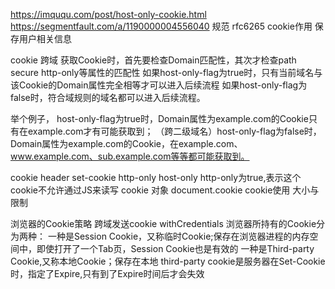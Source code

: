 https://imququ.com/post/host-only-cookie.html
https://segmentfault.com/a/1190000004556040
规范 rfc6265
cookie作用
保存用户相关信息


cookie 跨域
获取Cookie时，首先要检查Domain匹配性，其次才检查path secure http-only等属性的匹配性
如果host-only-flag为true时，只有当前域名与该Cookie的Domain属性完全相等才可以进入后续流程
如果host-only-flag为false时，符合域规则的域名都可以进入后续流程。

举个例子，
host-only-flag为true时，Domain属性为example.com的Cookie只有在example.com才有可能获取到；
（跨二级域名）host-only-flag为false时，Domain属性为example.com的Cookie，在example.com、www.example.com、sub.example.com等等都可能获取到。


cookie header set-cookie http-only host-only
  http-only为true,表示这个cookie不允许通过JS来读写
cookie 对象 document.cookie
cookie使用  大小与限制




浏览器的Cookie策略
跨域发送cookie withCredentials
浏览器所持有的Cookie分为两种：
一种是Session Cookie，又称临时Cookie;保存在浏览器进程的内存空间中，即使打开了一个Tab页，Session Cookie也是有效的
一种是Third-party Cookie,又称本地Cookie；保存在本地
third-party cookie是服务器在Set-Cookie时，指定了Expire,只有到了Expire时间后才会失效


